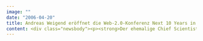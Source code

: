 ```yaml
---
image: ""
date: "2006-04-20"
title: Andreas Weigend eröffnet die Web-2.0-Konferenz Next 10 Years in E-Business
content: <div class="newsbody"><p><strong>Der ehemalige Chief Scientist von Amazon.com, Andreas Weigend, hält die Keynote der "Next 10 Years in E-Business". Der von SinnerSchrader veranstaltete Kongress beschäftigt sich am 11. Mai in Hamburg mit der Frage, wie sich der Wunsch der Internetnutzer nach Partizipation auf die Geschäftsmodelle im Internet auswirkt. Weigend wird in seiner Keynote darstellen, wie Amazon, aber auch die neuen Web-2.0-Startups den Wunsch der Nutzer nach Partizipation und Beteiligung kanalisieren und kapitalisieren können.</strong></p><p>Andreas Weigend ist einer der weltweit führenden Vordenker für die Umsetzung von Kundenbedürfnissen in internetfähige Dienste. Sein Credo "Wir wissen nichts, aber wir können es messen" hat er in seinen Jahren bei Amazon.com zur Vollendung gebracht. Unter seiner Ägide entstanden viele der Such-, Auswahl- und Kaufhilfen des größten Online-Versandhändlers, die das "System Amazon" bis heute einzigartig machen.</p><p>Der gebürtige Deutsche studierte Physik, Elektrotechnik und Philosophie in München, Cambridge und Stanford, forschte am berühmten Xerox PARC in Palo Alto. Heute lebt Andreas Weigend als Berater in San Francisco, Shanghai und auf <a href="http&#58;//weigend.com/">weigend.com</a>.</p><p>Weitere Informationen und Buchungen für den Kongress&#58; <a href="http&#58;//www.next10years.com/">www.next10years.com</a>. Aufgrund der hohen Nachfrage gibt es nur noch ein limitiertes Angebot an Plätzen.</p><p><a class="news-backlink" href="/de/"><svg class="svg-ico svg-ico--arrow-left"><use xlink&#58;href="#arrow-down"></use></svg>Zurück zur Presse Übersicht</a></p></div>
---
```

